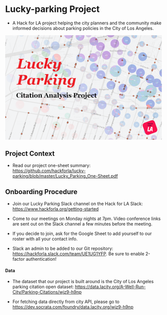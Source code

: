 # Lucky-parking Project

- A Hack for LA project helping the city planners and the community make informed decisions about parking policies in the City of Los Angeles.

![logo](assets/Lucky_parking7.png)
## Project Context

- Read our project one-sheet summary: https://github.com/hackforla/lucky-parking/blob/master/Lucky_Parking_One-Sheet.pdf

## Onboarding Procedure

- Join our Lucky Parking Slack channel on the Hack for LA Slack: https://www.hackforla.org/getting-started

- Come to our meetings on Monday nights at 7pm. Video conference links are sent out on the Slack channel a few minutes before the meeting.

- If you decide to join, ask for the Google Sheet to add yourself to our roster with all your contact info.

- Slack an admin to be added to our Git repository: https://hackforla.slack.com/team/UE1UG1YFP. Be sure to enable 2-factor authentication!


#### Data

- The dataset that our project is built around is the City of Los Angeles parking citation open dataset: https://data.lacity.org/A-Well-Run-City/Parking-Citations/wjz9-h9np

- For fetching data directly from city API, please go to https://dev.socrata.com/foundry/data.lacity.org/wjz9-h9np
